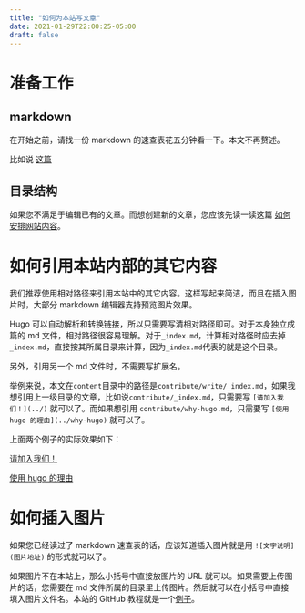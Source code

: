 ```yaml
---
title: "如何为本站写文章"
date: 2021-01-29T22:00:25-05:00
draft: false
---
```


# 准备工作

## markdown

在开始之前，请找一份 markdown 的速查表花五分钟看一下。本文不再赘述。

比如说 [这篇](https://www.markdown.xyz/cheat-sheet/)

## 目录结构

如果您不满足于编辑已有的文章。而想创建新的文章，您应该先读一读这篇 [如何安排网站内容](../manage)。

# 如何引用本站内部的其它内容

我们推荐使用相对路径来引用本站中的其它内容。这样写起来简洁，而且在插入图片时，大部分 markdown 编辑器支持预览图片效果。

Hugo 可以自动解析和转换链接，所以只需要写清相对路径即可。对于本身独立成篇的 md 文件，相对路径很容易理解。对于`_index.md`，计算相对路径时应去掉`_index.md`，直接按其所属目录来计算，因为`_index.md`代表的就是这个目录。

另外，引用另一个 md 文件时，不需要写扩展名。

举例来说，本文在`content`目录中的路径是`contribute/write/_index.md`，如果我想引用上一级目录的文章，比如说`contribute/_index.md`，只需要写 `[请加入我们！](../)` 就可以了。而如果想引用 `contribute/why-hugo.md`，只需要写 `[使用 hugo 的理由](../why-hugo)` 就可以了。

上面两个例子的实际效果如下：

[请加入我们！](../)

[使用 hugo 的理由](../why-hugo)

# 如何插入图片

如果您已经读过了 markdown 速查表的话，应该知道插入图片就是用 `![文字说明](图片地址)` 的形式就可以了。

如果图片不在本站上，那么小括号中直接放图片的 URL 就可以。如果需要上传图片的话，您需要在 md 文件所属的目录里上传图片。然后就可以在小括号中直接填入图片文件名。本站的 GitHub 教程就是一个[例子](https://github.com/fuzhujishu/fuzhutech/blob/main/content/contribute/github/_index.md)。
